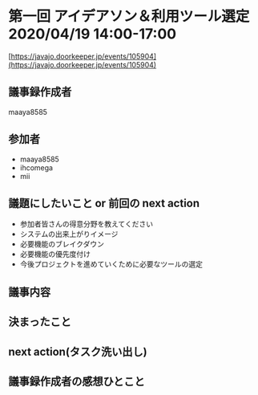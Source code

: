 # 第一回 アイデアソン＆利用ツール選定 2020/04/19 14:00-17:00
[https://javajo.doorkeeper.jp/events/105904](https://javajo.doorkeeper.jp/events/105904)
## 議事録作成者
maaya8585

## 参加者
- maaya8585
- ihcomega
- mii

## 議題にしたいこと or 前回の next action
- 参加者皆さんの得意分野を教えてください
- システムの出来上がりイメージ
- 必要機能のブレイクダウン
- 必要機能の優先度付け
- 今後プロジェクトを進めていくために必要なツールの選定
    
 ## 議事内容
 
 ##  決まったこと
 
 ## next action(タスク洗い出し)
  
  ## 議事録作成者の感想ひとこと
